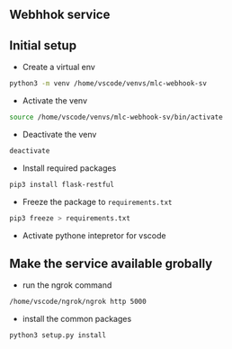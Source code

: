 ## Webhhok service

## Initial setup

- Create a virtual env

```bash
python3 -m venv /home/vscode/venvs/mlc-webhook-sv
```

- Activate the venv

```bash
source /home/vscode/venvs/mlc-webhook-sv/bin/activate
```

- Deactivate the venv

```bash
deactivate
```

- Install required packages

```bash
pip3 install flask-restful 
```

- Freeze the package to `requirements.txt`

```bash
pip3 freeze > requirements.txt
```

- Activate pythone intepretor for vscode

## Make the service available grobally

- run the ngrok command

```bash
/home/vscode/ngrok/ngrok http 5000
```

- install the common packages

```bash
python3 setup.py install
```